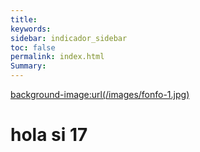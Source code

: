 ```yaml
---
title: 
keywords: 
sidebar: indicador_sidebar
toc: false
permalink: index.html
Summary:
---
```



<head>
<script>
    /**
    * Array con las imagenes que se iran mostrando en la web
    */
	var index=0
    var imagenes=new Array(
        'images/fondo-1.jpg',
        'images/fondo-2.jpg',
        'images/fondo-3.jpg',
        'images/fondo-4.jpg'
    );
 
    /**
    * Funcion para cambiar la imagen
    */
    function rotarImagenes()
    {
	  
        $('content').css("background-image", 'url(' + imagenes[index] + ')');          
           index++;
           if(index == 4)
      index = 0;
    }
 
    /**
    * Función que se ejecuta una vez cargada la página
    */
    onload=function()
    {
        // Cargamos una imagen aleatoria
        rotarImagenes();
 
        // Indicamos que cada  segundos cambie la imagen
        setInterval(rotarImagenes,3000);
    }
</script>
</head>
 
<background-image:url(/images/fonfo-1.jpg)>
 <h1>hola si 17</h1>
